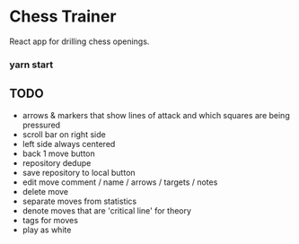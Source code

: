 # Chess Trainer

React app for drilling chess openings. 

### yarn start

## TODO

- arrows & markers that show lines of attack and which squares are being pressured
- scroll bar on right side
- left side always centered
- back 1 move button
- repository dedupe
- save repository to local button
- edit move comment / name / arrows / targets / notes
- delete move
- separate moves from statistics
- denote moves that are 'critical line' for theory
- tags for moves
- play as white